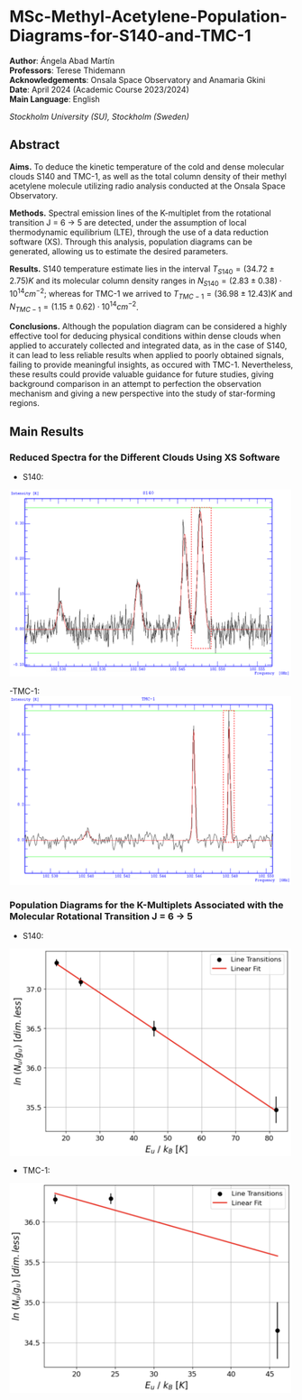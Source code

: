# MSc-Methyl-Acetylene-Population-Diagrams-for-S140-and-TMC-1
**Author**: Ángela Abad Martín \
**Professors**: Terese Thidemann\
**Acknowledgements**: Onsala Space Observatory and Anamaria Gkini\
**Date**: April 2024 (Academic Course 2023/2024) \
**Main Language**: English

_Stockholm University (SU), Stockholm (Sweden)_

## Abstract
**Aims.** To deduce the kinetic temperature of the cold and dense molecular clouds S140 and TMC-1, as well as the total column density of their methyl acetylene molecule utilizing radio analysis conducted at the Onsala Space Observatory.

**Methods.** Spectral emission lines of the K-multiplet from the rotational transition J = 6 → 5 are detected, under the assumption of local thermodynamic equilibrium (LTE), through the use of a data reduction software (XS). Through this analysis, population diagrams can be generated, allowing us to estimate the desired parameters.

**Results.** S140 temperature estimate lies in the interval $`T_{S140} = (34.72 ± 2.75) K`$ and its molecular column density ranges in $`N_{S140} = (2.83 ± 0.38) · 10^{14} cm^{−2}`$; whereas for TMC-1 we arrived to $`T_{TMC−1} = (36.98 ± 12.43) K`$ and $`N_{TMC−1} = (1.15 ± 0.62) · 10^{14} cm^{−2}`$. 

**Conclusions.** Although the population diagram can be considered a highly effective tool for deducing physical conditions within dense clouds when applied to accurately collected and integrated data, as in the case of S140, it can lead to less reliable results when applied to poorly obtained signals, failing to provide meaningful insights, as occured with TMC-1. Nevertheless, these results could provide valuable guidance for future studies, giving background comparison in an attempt to perfection the observation mechanism and giving a new perspective into the study of star-forming regions.

## Main Results

### Reduced Spectra for the Different Clouds Using XS Software
- S140:
<img src="https://github.com/angelaabad/MSc-Methyl-Acetylene-Population-Diagrams-for-S140-and-TMC-1/blob/main/Images/Reduced-spectra-S140.png" width="500" />


-TMC-1:
<img src="https://github.com/angelaabad/MSc-Methyl-Acetylene-Population-Diagrams-for-S140-and-TMC-1/blob/main/Images/Reduced-spectra-TMC-1.png" width="500" />


### Population Diagrams for the K-Multiplets Associated with the Molecular Rotational Transition J = 6 → 5
- S140:
<img src="https://github.com/angelaabad/MSc-Methyl-Acetylene-Population-Diagrams-for-S140-and-TMC-1/blob/main/Images/Population-diagram-S140.png" width="500" />

- TMC-1:
<img src="https://github.com/angelaabad/MSc-Methyl-Acetylene-Population-Diagrams-for-S140-and-TMC-1/blob/main/Images/Population-diagram-TMC-1.png" width="500" />



